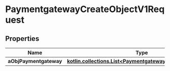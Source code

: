 
# PaymentgatewayCreateObjectV1Request

## Properties
| Name | Type | Description | Notes |
| ------------ | ------------- | ------------- | ------------- |
| **aObjPaymentgateway** | [**kotlin.collections.List&lt;PaymentgatewayRequestCompound&gt;**](PaymentgatewayRequestCompound.md) |  |  |



